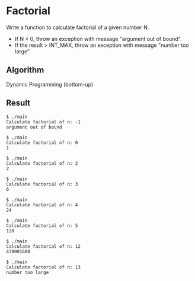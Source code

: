 # Factorial
Write a function to calculate factorial of a given number N.
* If N < 0, throw an exception with message "argument out of bound".
* If the result > INT_MAX, throw an exception with message "number too large".

## Algorithm
Dynamic Programming (bottom-up)

## Result
```
$ ./main
Calculate factorial of n: -1
argument out of bound

$ ./main
Calculate factorial of n: 0
1

$ ./main
Calculate factorial of n: 2
2

$ ./main
Calculate factorial of n: 3
6

$ ./main
Calculate factorial of n: 4
24

$ ./main
Calculate factorial of n: 5
120

$ ./main
Calculate factorial of n: 12
479001600

$ ./main
Calculate factorial of n: 13
number too large
```
